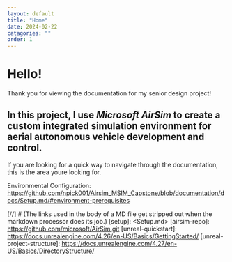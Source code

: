 ```yaml
---
layout: default
title: "Home"
date: 2024-02-22
catagories: ""
order: 1
---
```


# Hello!
Thank you for viewing the documentation for my senior design project!

## In this project, I use _Microsoft AirSim_ to create a custom integrated simulation environment for aerial autonomous vehicle development and control.

If you are looking for a quick way to navigate through the documentation, this is the area youre looking for.

Environmental Configuration: <https://github.com/npick001/Airsim_MSIM_Capstone/blob/documentation/docs/Setup.md/#environment-prerequisites>


[//] # (The links used in the body of a MD file get stripped out when the markdown processor does its job.)
    [setup]: <Setup.md>
    [airsim-repo]: <https://github.com/microsoft/AirSim.git>
    [unreal-quickstart]: <https://docs.unrealengine.com/4.26/en-US/Basics/GettingStarted/>
    [unreal-project-structure]: <https://docs.unrealengine.com/4.27/en-US/Basics/DirectoryStructure/>